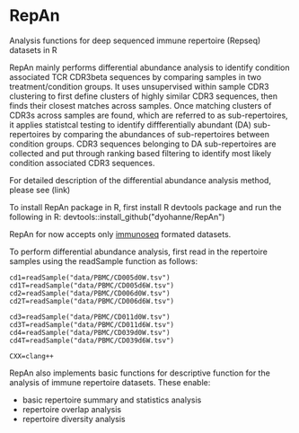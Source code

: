 # RepAn
Analysis functions for deep sequenced immune repertoire (Repseq) datasets in R

RepAn mainly performs differential abundance analysis to identify condition associated TCR CDR3beta sequences by comparing samples 
in two treatment/condition groups. It uses unsupervised within sample CDR3 clustering to first define clusters of highly similar
CDR3 sequences, then finds their closest matches across samples. Once matching clusters of CDR3s across samples are found, which are
referred to as sub-repertoires, it applies statistcal testing to identify diffferentially abundant (DA) sub-repertoires by comparing
the abundances of sub-repertoires between condition groups. CDR3 sequences belonging to DA sub-repertoires are collected and 
put through ranking based filtering to identify most likely condition associated CDR3 sequences. 

For detailed description of the differential abundance analysis method, please see (link)

To install RepAn package in R, first install R devtools package and run the following in R: devtools::install_github("dyohanne/RepAn")


RepAn for now accepts only [immunoseq](https://www.adaptivebiotech.com/immunoseq) formated datasets.

To perform differential abundance analysis, first read in the repertoire samples using the readSample function as follows:

```
cd1=readSample("data/PBMC/CD005d0W.tsv")
cd1T=readSample("data/PBMC/CD005d6W.tsv")
cd2=readSample("data/PBMC/CD006d0W.tsv")
cd2T=readSample("data/PBMC/CD006d6W.tsv")

cd3=readSample("data/PBMC/CD011d0W.tsv")
cd3T=readSample("data/PBMC/CD011d6W.tsv")
cd4=readSample("data/PBMC/CD039d0W.tsv")
cd4T=readSample("data/PBMC/CD039d6W.tsv")
```

```
CXX=clang++
```



RepAn also implements basic functions for descriptive function for the analysis of immune repertoire datasets. These enable:
- basic repertoire summary and statistics analysis 
- repertoire overlap analysis
- repertoire diversity analysis


